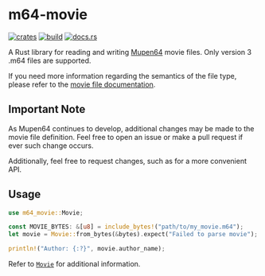 # m64-movie

[![crates](https://img.shields.io/crates/v/m64-movie.svg)](https://crates.io/crates/m64-movie)
[![build](https://github.com/timetravelpenguin/m64-movie/actions/workflows/rust.yml/badge.svg)](https://github.com/timetravelpenguin/m64-movie/actions/workflows/rust.yml)
[![docs.rs](https://docs.rs/m64-movie/badge.svg)](https://docs.rs/m64-movie)

A Rust library for reading and writing [Mupen64](https://github.com/mupen64/mupen64-rr-lua) movie files.
Only version 3 .m64 files are supported.

If you need more information regarding the semantics of the file type, please
refer to the [movie file documentation](https://tasvideos.org/EmulatorResources/Mupen/M64).

## Important Note

As Mupen64 continues to develop, additional changes may be made to the movie
file definition. Feel free to open an issue or make a pull request if ever such
change occurs.

Additionally, feel free to request changes, such as for a more convenient API.

## Usage

```rs
use m64_movie::Movie;

const MOVIE_BYTES: &[u8] = include_bytes!("path/to/my_movie.m64");
let movie = Movie::from_bytes(&bytes).expect("Failed to parse movie");

println!("Author: {:?}", movie.author_name);
```

Refer to [`Movie`](https://docs.rs/m64-movie/latest/m64_movie/struct.Movie.html)
for additional information.
